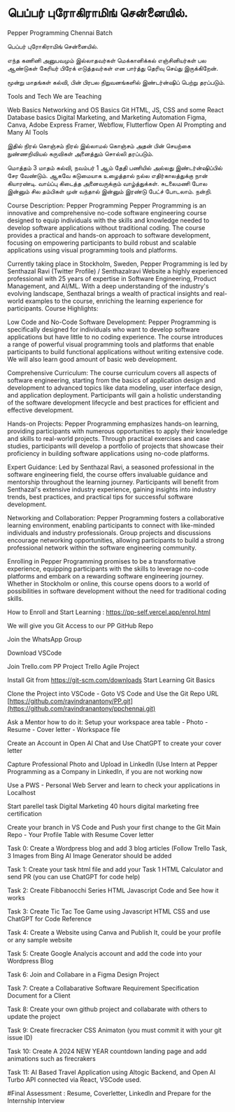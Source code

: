 # பெப்பர் புரோகிராமிங் சென்னையில். 
Pepper Programming Chennai Batch

பெப்பர் புரோகிராமிங் சென்னையில். 

எந்த கணினி அனுபவமும் இல்லாதவர்கள் 
மெக்கானிக்கல் எஞ்சினியர்கள் 
பல ஆண்டுகள் கேரியர் பிரேக் எடுத்தவர்கள் என பார்த்து தெரிவு செய்து இருக்கிறேன். 

மூன்று மாதங்கள் கல்வி, பின் பிரபல நிறுவனங்களில் இண்டர்ன்ஷிப் பெற்று தரப்படும். 

Tools and Tech We are Teaching

Web Basics
Networking and  OS Basics 
Git
HTML, JS, CSS and some React
Database basics
Digital Marketing, and Marketing Automation
Figma, Canva, Adobe Express
Framer, Webflow, Flutterflow
Open AI Prompting and Many AI Tools

இதில் நிரல் கொஞ்சம் நிரல் இல்லாமல் கொஞ்சம் அதன் பின் செயற்கை நுண்ணறிவியல் கருவிகள் அனைத்தும் சொல்லி தரப்படும். 

மொத்தம் 3 மாதம் கல்வி, நவம்பர் 1 ஆம் தேதி பணியில் அல்லது இண்டர்ன்ஷிப்பில் சேர வேண்டும். ஆகவே கடுமையாக உழைத்தால் நல்ல எதிர்காலத்துக்கு நான் கியாரண்டி. வாய்ப்பு கிடைத்த அனைவருக்கும் வாழ்த்துக்கள். சுடலைமணி போல இன்னும் சில தம்பிகள் முன் வந்தால் இன்னும் இரண்டு பேட்ச் போடலாம். நன்றி. 

Course Description: Pepper Programming
Pepper Programming is an innovative and comprehensive no-code software engineering course designed to equip individuals with the skills and knowledge needed to develop software applications without traditional coding. The course provides a practical and hands-on approach to software development, focusing on empowering participants to build robust and scalable applications using visual programming tools and platforms.

Currently taking place in Stockholm, Sweden, Pepper Programming is led by Senthazal Ravi (Twitter Profile) / Senthazalravi Website a highly experienced professional with 25 years of expertise in Software Engineering, Product Management, and AI/ML. With a deep understanding of the industry's evolving landscape, Senthazal brings a wealth of practical insights and real-world examples to the course, enriching the learning experience for participants.
Course Highlights:

Low Code and No-Code Software Development: Pepper Programming is specifically designed for individuals who want to develop software applications but have little to no coding experience. The course introduces a range of powerful visual programming tools and platforms that enable participants to build functional applications without writing extensive code. We will also learn good amount of basic web development.

Comprehensive Curriculum: The course curriculum covers all aspects of software engineering, starting from the basics of application design and development to advanced topics like data modeling, user interface design, and application deployment. Participants will gain a holistic understanding of the software development lifecycle and best practices for efficient and effective development.

Hands-on Projects: Pepper Programming emphasizes hands-on learning, providing participants with numerous opportunities to apply their knowledge and skills to real-world projects. Through practical exercises and case studies, participants will develop a portfolio of projects that showcase their proficiency in building software applications using no-code platforms.

Expert Guidance: Led by Senthazal Ravi, a seasoned professional in the software engineering field, the course offers invaluable guidance and mentorship throughout the learning journey. Participants will benefit from Senthazal's extensive industry experience, gaining insights into industry trends, best practices, and practical tips for successful software development.

Networking and Collaboration: Pepper Programming fosters a collaborative learning environment, enabling participants to connect with like-minded individuals and industry professionals. Group projects and discussions encourage networking opportunities, allowing participants to build a strong professional network within the software engineering community.

Enrolling in Pepper Programming promises to be a transformative experience, equipping participants with the skills to leverage no-code platforms and embark on a rewarding software engineering journey. Whether in Stockholm or online, this course opens doors to a world of possibilities in software development without the need for traditional coding skills.

How to Enroll and Start Learning : https://pp-self.vercel.app/enrol.html

We will give you Git Access to our PP GitHub Repo

Join the WhatsApp Group

Download VSCode

Join Trello.com PP Project Trello Agile Project

Install Git from https://git-scm.com/downloads Start Learning Git Basics

Clone the Project into VSCode - Goto VS Code and Use the Git Repo URL [https://github.com/ravindranantony/PP.git](https://github.com/ravindranantony/ppchennai.git)

Ask a Mentor how to do it: Setup your workspace area table - Photo - Resume - Cover letter - Workspace file

Create an Account in Open AI Chat and Use ChatGPT to create your cover letter

Capture Professional Photo and Upload in LinkedIn (Use Intern at Pepper Programming as a Company in LinkedIn, if you are not working now

Use a PWS - Personal Web Server and learn to check your applications in Localhost

Start parellel task Digital Marketing 40 hours digital marketing free certification

Create your branch in VS Code and Push your first change to the Git Main Repo - Your Profile Table with Resume Cover letter

Task 0: Create a Wordpress blog and add 3 blog articles (Follow Trello Task, 3 Images from Bing AI Image Generator should be added

Task 1: Create your task html file and add your Task 1 HTML Calculator and send PR (you can use ChatGPT for code help)

Task 2: Create Fibbanocchi Series HTML Javascript Code and See how it works

Task 3: Create Tic Tac Toe Game using Javascript HTML CSS and use ChatGPT for Code Reference

Task 4: Create a Website using Canva and Publish It, could be your profile or any sample website

Task 5: Create Google Analycis account and add the code into your Wordpress Blog

Task 6: Join and Collabare in a Figma Design Project

Task 7: Create a Collabarative Software Requirement Specification Document for a Client

Task 8: Create your own github project and collabarate with others to update the project

Task 9: Create firecracker CSS Animaton (you must commit it with your git issue ID)

Task 10: Create A 2024 NEW YEAR countdown landing page and add animations such as firecrakers

Task 11: AI Based Travel Application using Altogic Backend, and Open AI Turbo API connected via React, VSCode used. 

#Final Assessment : Resume, Coverletter, LinkedIn and Prepare for the Internship Interview 
